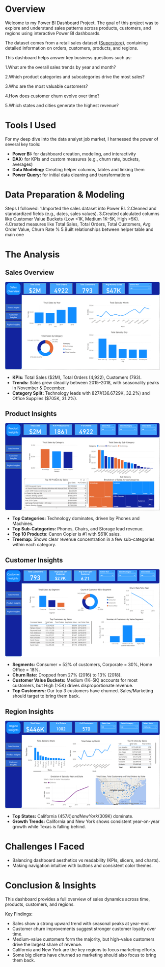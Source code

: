 # Overview

Welcome to my Power BI Dashboard Project.
The goal of this project was to explore and understand sales patterns across products, customers, and regions using interactive Power BI dashboards.

The dataset comes from a retail sales dataset ([Superstore](https://www.kaggle.com/datasets/vivek468/superstore-dataset-final)), containing detailed information on orders, customers, products, and regions.

This dashboard helps answer key business questions such as:

1.What are the overall sales trends by year and month?

2.Which product categories and subcategories drive the most sales?

3.Who are the most valuable customers?

4.How does customer churn evolve over time?

5.Which states and cities generate the highest revenue?

# Tools I Used

For my deep dive into the data analyst job market, I harnessed the power of several key tools:

- **Power BI:** for dashboard creation, modeling, and interactivity
- **DAX:** for KPIs and custom measures (e.g., churn rate, buckets, averages)
- **Data Modeling:** Creating helper columns, tables and linking them
- **Power Query:** for initial data cleaning and transformations

# Data Preparation & Modeling

Steps I followed:
1.Imported the sales dataset into Power BI.
2.Cleaned and standardized fields (e.g., dates, sales values).
3.Created calculated columns like Customer Value Buckets (Low <1K, Medium 1K–5K, High >5K).
4.Created measures like Total Sales, Total Orders, Total Customers, Avg Order Value, Churn Rate %
5.Built relationships between helper table and main one

# The Analysis 

## Sales Overview
![Sales Overview](sales_overview.png)
- **KPIs:** Total Sales ($2M), Total Orders (4,922), Customers (793).
- **Trends:** Sales grew steadily between 2015–2018, with seasonality peaks in November & December.
- **Category Split:** Technology leads with $827K (36.6%), followed by Furniture ($729K, 32.2%) and Office Supplies ($705K, 31.2%).


## Product Insights
![Product Insights](product_insights.png)
- **Top Categories:** Technology dominates, driven by Phones and Machines.
- **Top Sub-Categories:** Phones, Chairs, and Storage lead revenue.
- **Top 10 Products:** Canon Copier is #1 with $61K sales.
- **Treemap:** Shows clear revenue concentration in a few sub-categories within each category.

## Customer Insights
![Customer Insights](customer_insights.png)
- **Segments:** Consumer = 52% of customers, Corporate = 30%, Home Office = 18%.
- **Churn Rate:** Dropped from 27% (2016) to 13% (2018).
- **Customer Value Buckets:** Medium (1K–5K) accounts for most customers, but High (>5K) drives disproportionate revenue.
- **Top Customers:** Our top 3 customers have churned. Sales/Marketing should target to bring them back.

## Region Insights
![Regional Insights](Region_insights.png)
- **Top States:** California ($457K) and New York ($309K) dominate.
- **Growth Trends:** California and New York shows consistent year-on-year growth while Texas is falling behind.

# Challenges I Faced
- Balancing dashboard aesthetics vs readability (KPIs, slicers, and charts).
- Making navigation intuitive with buttons and consistent color themes.
  
# Conclusion & Insights 
This dashboard provides a full overview of sales dynamics across time, products, customers, and regions.

Key Findings:
- Sales show a strong upward trend with seasonal peaks at year-end.
- Customer churn improvements suggest stronger customer loyalty over time.
- Medium-value customers form the majority, but high-value customers drive the largest share of revenue.
- California and New York are the key regions to focus marketing efforts.
- Some big clients have churned so marketing should also focus to bring them back.
